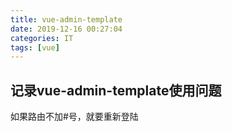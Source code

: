 ```yaml
---
title: vue-admin-template
date: 2019-12-16 00:27:04
categories: IT
tags: [vue]
---
```


## 记录vue-admin-template使用问题

如果路由不加#号，就要重新登陆


